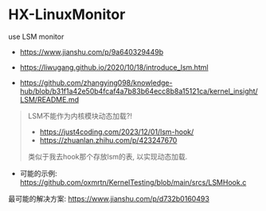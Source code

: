 # HX-LinuxMonitor
use LSM monitor

- https://www.jianshu.com/p/9a640329449b
- https://liwugang.github.io/2020/10/18/introduce_lsm.html

- https://github.com/zhangying098/knowledge-hub/blob/b31f1a42e50b4fcaf4a7b83b64ecc8b8a15121ca/kernel_insight/LSM/README.md

> LSM不能作为内核模块动态加载?!
>
>  - https://just4coding.com/2023/12/01/lsm-hook/
>  - https://zhuanlan.zhihu.com/p/423247670
>
> 类似于我去hook那个存放lsm的表, 以实现动态加载.

- 可能的示例: https://github.com/oxmrtn/KernelTesting/blob/main/srcs/LSMHook.c

最可能的解决方案: https://www.jianshu.com/p/d732b0160493